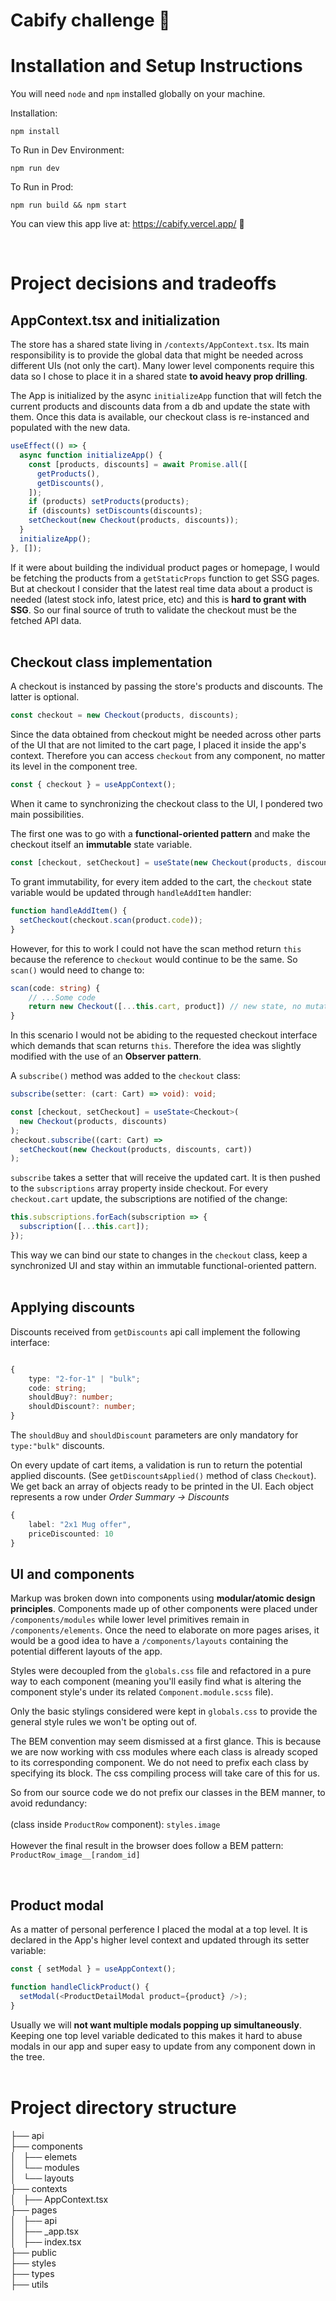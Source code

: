 # Cabify challenge 🎉

# Installation and Setup Instructions

You will need `node` and `npm` installed globally on your machine.

Installation:

`npm install`

To Run in Dev Environment:

`npm run dev`

To Run in Prod:

`npm run build && npm start`

You can view this app live at: https://cabify.vercel.app/ 🥳

<br />

# Project decisions and tradeoffs

## AppContext.tsx and initialization

The store has a shared state living in `/contexts/AppContext.tsx`. Its main responsibility is to provide the global data that might be needed across different UIs (not only the cart). Many lower level components require this data so I chose to place it in a shared state **to avoid heavy prop drilling**.

The App is initialized by the async `initializeApp` function that will fetch the current products and discounts data from a db and update the state with them. Once this data is available, our checkout class is re-instanced and populated with the new data.

```typescript
useEffect(() => {
  async function initializeApp() {
    const [products, discounts] = await Promise.all([
      getProducts(),
      getDiscounts(),
    ]);
    if (products) setProducts(products);
    if (discounts) setDiscounts(discounts);
    setCheckout(new Checkout(products, discounts));
  }
  initializeApp();
}, []);
```

If it were about building the individual product pages or homepage, I would be fetching the products from a `getStaticProps` function to get SSG pages. But at checkout I consider that the latest real time data about a product is needed (latest stock info, latest price, etc) and this is **hard to grant with SSG**. So our final source of truth to validate the checkout must be the fetched API data.
<br />
<br />

## Checkout class implementation

A checkout is instanced by passing the store's products and discounts. The latter is optional.

```typescript
const checkout = new Checkout(products, discounts);
```

Since the data obtained from checkout might be needed across other parts of the UI that are not limited to the cart page, I placed it inside the app's context. Therefore you can access `checkout` from any component, no matter its level in the component tree.

```typescript
const { checkout } = useAppContext();
```

When it came to synchronizing the checkout class to the UI, I pondered two main possibilities.

The first one was to go with a **functional-oriented pattern** and make the checkout itself an **immutable** state variable.

```typescript
const [checkout, setCheckout] = useState(new Checkout(products, discounts));
```

To grant immutability, for every item added to the cart, the `checkout` state variable would be updated through `handleAddItem` handler:

```typescript
function handleAddItem() {
  setCheckout(checkout.scan(product.code));
}
```

However, for this to work I could not have the scan method return `this` because the reference to `checkout` would continue to be the same. So `scan()` would need to change to:

```typescript
scan(code: string) {
    // ...Some code
    return new Checkout([...this.cart, product]) // new state, no mutation
}
```

In this scenario I would not be abiding to the requested checkout interface which demands that scan returns `this`. Therefore the idea was slightly modified with the use of an **Observer pattern**.

A `subscribe()` method was added to the `checkout` class:

```typescript
subscribe(setter: (cart: Cart) => void): void;
```

```typescript
const [checkout, setCheckout] = useState<Checkout>(
  new Checkout(products, discounts)
);
checkout.subscribe((cart: Cart) =>
  setCheckout(new Checkout(products, discounts, cart))
);
```

`subscribe` takes a setter that will receive the updated cart. It is then pushed to the `subscriptions` array property inside checkout. For every `checkout.cart` update, the subscriptions are notified of the change:

```typescript
this.subscriptions.forEach(subscription => {
  subscription([...this.cart]);
});
```

This way we can bind our state to changes in the `checkout` class, keep a synchronized UI and stay within an immutable functional-oriented pattern.
<br/>
<br/>

## Applying discounts

Discounts received from `getDiscounts` api call implement the following interface:

```typescript

{
    type: "2-for-1" | "bulk";
    code: string;
    shouldBuy?: number;
    shouldDiscount?: number;
}

```

The `shouldBuy` and `shouldDiscount` parameters are only mandatory for `type:"bulk"` discounts.

On every update of cart items, a validation is run to return the potential applied discounts. (See `getDiscountsApplied()` method of class `Checkout`). We get back an array of objects ready to be printed in the UI. Each object represents a row under _Order Summary -> Discounts_

```typescript
{
    label: "2x1 Mug offer",
    priceDiscounted: 10
}
```

## UI and components

Markup was broken down into components using **modular/atomic design principles**. Components made up of other components were placed under `/components/modules` while lower level primitives remain in `/components/elements`. Once the need to elaborate on more pages arises, it would be a good idea to have a `/components/layouts` containing the potential different layouts of the app.

Styles were decoupled from the `globals.css` file and refactored in a pure way to each component (meaning you'll easily find what is altering the component style's under its related `Component.module.scss` file).

Only the basic stylings considered were kept in `globals.css` to provide the general style rules we won't be opting out of.

The BEM convention may seem dismissed at a first glance. This is because we are now working with css modules where each class is already scoped to its corresponding component. We do not need to prefix each class by specifying its block. The css compiling process will take care of this for us.

So from our source code we do not prefix our classes in the BEM manner, to avoid redundancy: <br/><br/>
(class inside `ProductRow` component): `styles.image`<br/><br/>
However the final result in the browser does follow a BEM pattern: `ProductRow_image__[random_id]`

<br />

## Product modal

As a matter of personal perference I placed the modal at a top level. It is declared in the App's higher level context and updated through its setter variable:

```typescript
const { setModal } = useAppContext();

function handleClickProduct() {
  setModal(<ProductDetailModal product={product} />);
}
```

Usually we will **not want multiple modals popping up simultaneously**. Keeping one top level variable dedicated to this makes it hard to abuse modals in our app and super easy to update from any component down in the tree.
<br/>
<br/>

# Project directory structure

├── api<br />
├── components<br />
│   ├── elemets<br />
│   └── modules<br />
│   └── layouts<br />
├── contexts<br />
│   ├── AppContext.tsx<br />
├── pages<br />
│   ├── api<br />
│   ├── \_app.tsx<br />
│   ├── index.tsx<br />
├── public<br />
├── styles<br />
├── types<br />
├── utils<br />
